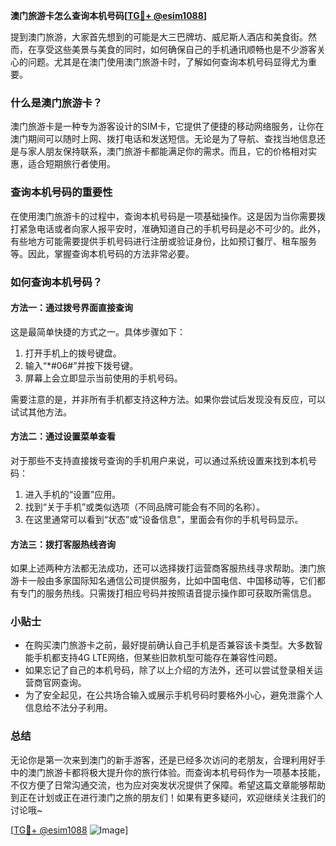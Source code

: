 **澳门旅游卡怎么查询本机号码[[TG💪+ @esim1088](https://t.me/s/esim1088)]**

提到澳门旅游，大家首先想到的可能是大三巴牌坊、威尼斯人酒店和美食街。然而，在享受这些美景与美食的同时，如何确保自己的手机通讯顺畅也是不少游客关心的问题。尤其是在澳门使用澳门旅游卡时，了解如何查询本机号码显得尤为重要。

### 什么是澳门旅游卡？

澳门旅游卡是一种专为游客设计的SIM卡，它提供了便捷的移动网络服务，让你在澳门期间可以随时上网、拨打电话和发送短信。无论是为了导航、查找当地信息还是与家人朋友保持联系，澳门旅游卡都能满足你的需求。而且，它的价格相对实惠，适合短期旅行者使用。

### 查询本机号码的重要性

在使用澳门旅游卡的过程中，查询本机号码是一项基础操作。这是因为当你需要拨打紧急电话或者向家人报平安时，准确知道自己的手机号码是必不可少的。此外，有些地方可能需要提供手机号码进行注册或验证身份，比如预订餐厅、租车服务等。因此，掌握查询本机号码的方法非常必要。

### 如何查询本机号码？

#### 方法一：通过拨号界面直接查询

这是最简单快捷的方式之一。具体步骤如下：

1. 打开手机上的拨号键盘。
2. 输入“*#06#”并按下拨号键。
3. 屏幕上会立即显示当前使用的手机号码。

需要注意的是，并非所有手机都支持这种方法。如果你尝试后发现没有反应，可以试试其他方法。

#### 方法二：通过设置菜单查看

对于那些不支持直接拨号查询的手机用户来说，可以通过系统设置来找到本机号码：

1. 进入手机的“设置”应用。
2. 找到“关于手机”或类似选项（不同品牌可能会有不同的名称）。
3. 在这里通常可以看到“状态”或“设备信息”，里面会有你的手机号码显示。

#### 方法三：拨打客服热线咨询

如果上述两种方法都无法成功，还可以选择拨打运营商客服热线寻求帮助。澳门旅游卡一般由多家国际知名通信公司提供服务，比如中国电信、中国移动等，它们都有专门的服务热线。只需拨打相应号码并按照语音提示操作即可获取所需信息。

### 小贴士

- 在购买澳门旅游卡之前，最好提前确认自己手机是否兼容该卡类型。大多数智能手机都支持4G LTE网络，但某些旧款机型可能存在兼容性问题。
- 如果忘记了自己的本机号码，除了以上介绍的方法外，还可以尝试登录相关运营商官网查询。
- 为了安全起见，在公共场合输入或展示手机号码时要格外小心，避免泄露个人信息给不法分子利用。

### 总结

无论你是第一次来到澳门的新手游客，还是已经多次访问的老朋友，合理利用好手中的澳门旅游卡都将极大提升你的旅行体验。而查询本机号码作为一项基本技能，不仅方便了日常沟通交流，也为应对突发状况提供了保障。希望这篇文章能够帮助到正在计划或正在进行澳门之旅的朋友们！如果有更多疑问，欢迎继续关注我们的讨论哦~

[[TG💪+ @esim1088](https://t.me/s/esim1088) ![Image](https://i.postimg.cc/4NQfJmqS/Snipaste-2025-05-13-00-14-12.png)]